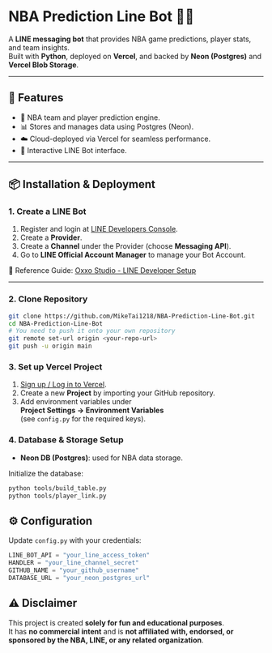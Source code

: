 # NBA Prediction Line Bot 🏀🤖

A **LINE messaging bot** that provides NBA game predictions, player stats, and team insights.  
Built with **Python**, deployed on **Vercel**, and backed by **Neon (Postgres)** and **Vercel Blob Storage**.

---

## 🚀 Features
- 🏀 NBA team and player prediction engine.  
- 📊 Stores and manages data using Postgres (Neon).  
- ☁️ Cloud-deployed via Vercel for seamless performance.  
- 💬 Interactive LINE Bot interface.  

---

## 📦 Installation & Deployment

### 1. Create a LINE Bot
1. Register and login at [LINE Developers Console](https://developers.line.biz/console/).  
2. Create a **Provider**.  
3. Create a **Channel** under the Provider (choose **Messaging API**).  
4. Go to **LINE Official Account Manager** to manage your Bot Account.  

🔗 Reference Guide: [Oxxo Studio - LINE Developer Setup](https://steam.oxxostudio.tw/category/python/example/line-developer.html)  

---

### 2. Clone Repository
```bash
git clone https://github.com/MikeTai1218/NBA-Prediction-Line-Bot.git
cd NBA-Prediction-Line-Bot
# You need to push it onto your own repository
git remote set-url origin <your-repo-url>
git push -u origin main
```

### 3. Set up Vercel Project

1. [Sign up / Log in to Vercel](https://vercel.com/).  
2. Create a new **Project** by importing your GitHub repository.  
3. Add environment variables under  
   **Project Settings → Environment Variables**  
   (see `config.py` for the required keys).  

### 4. Database & Storage Setup

- **Neon DB (Postgres)**: used for NBA data storage.  

Initialize the database:
```bash
python tools/build_table.py
python tools/player_link.py
```

## ⚙️ Configuration

Update `config.py` with your credentials:

```python
LINE_BOT_API = "your_line_access_token"
HANDLER = "your_line_channel_secret"
GITHUB_NAME = "your_github_username"
DATABASE_URL = "your_neon_postgres_url"
```

## ⚠️ Disclaimer

This project is created **solely for fun and educational purposes**.  
It has **no commercial intent** and is **not affiliated with, endorsed, or sponsored by the NBA, LINE, or any related organization**.
